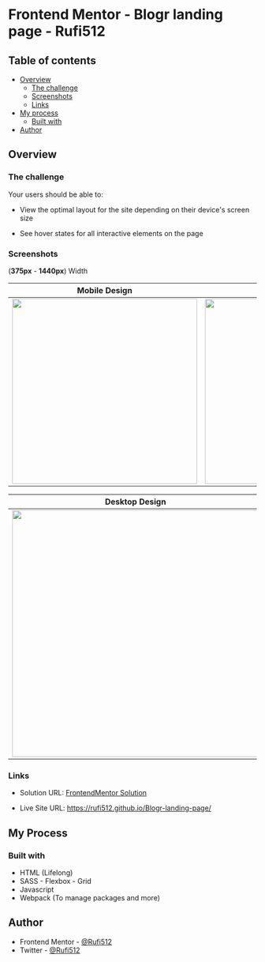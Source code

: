 # Frontend Mentor - Blogr landing page - Rufi512

## Table of contents

- [Overview](#overview)
  - [The challenge](#the-challenge)
  - [Screenshots](#screenshots)
  - [Links](#links)
- [My process](#my-process)
  - [Built with](#built-with)
- [Author](#author)

## Overview

### The challenge 

Your users should be able to:

- View the optimal layout for the site depending on their device's screen size

- See hover states for all interactive elements on the page

### Screenshots

(**375px** - **1440px**) Width

| Mobile Design | Mobile Solution | 
|--|--|
| <img src="./design/mobile-design.jpg" width="375"/> | <img src="./screenshots/mobile.jpg" width="375"/> |

| Desktop Design | Desktop Solution  | 
|--|--|
| <img src="./design/desktop-design.jpg" width="500"/> | <img src="./screenshots/desktop.jpg" width="500"/> |

### Links

- Solution URL: [FrontendMentor Solution](https://www.frontendmentor.io/solutions/blogrlandingpage-webpacksass-vupCgaNcK)

- Live Site URL: https://rufi512.github.io/Blogr-landing-page/


## My Process

### Built with

 - HTML (Lifelong)
 - SASS - Flexbox - Grid
 - Javascript
 - Webpack (To manage packages and more)

## Author

- Frontend Mentor - [@Rufi512](https://www.frontendmentor.io/profile/Rufi512)
- Twitter - [@Rufi512](https://twitter.com/rufi512)
